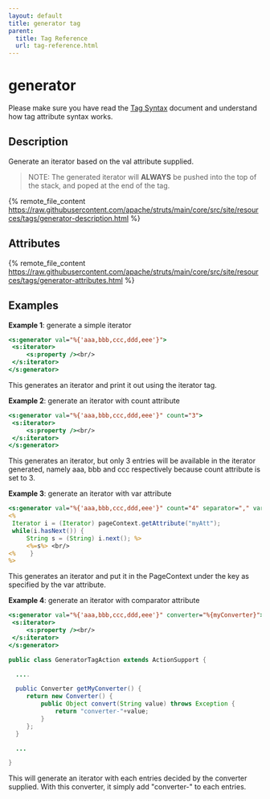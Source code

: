 ```yaml
---
layout: default
title: generator tag
parent:
  title: Tag Reference
  url: tag-reference.html
---
```


# generator

Please make sure you have read the [Tag Syntax](tag-syntax) document and understand how tag attribute syntax works.

## Description

Generate an iterator based on the val attribute supplied.

> NOTE: The generated iterator will **ALWAYS** be pushed into the top of the stack, and poped at the end of the tag.

{% remote_file_content https://raw.githubusercontent.com/apache/struts/main/core/src/site/resources/tags/generator-description.html %}

## Attributes

{% remote_file_content https://raw.githubusercontent.com/apache/struts/main/core/src/site/resources/tags/generator-attributes.html %}

## Examples

**Example 1**: generate a simple iterator

```jsp
<s:generator val="%{'aaa,bbb,ccc,ddd,eee'}">
 <s:iterator>
     <s:property /><br/>
 </s:iterator>
</s:generator>
```

This generates an iterator and print it out using the iterator tag.

**Example 2**: generate an iterator with count attribute

```jsp
<s:generator val="%{'aaa,bbb,ccc,ddd,eee'}" count="3">
 <s:iterator>
     <s:property /><br/>
 </s:iterator>
</s:generator>
```

This generates an iterator, but only 3 entries will be available in the iterator generated, namely aaa, bbb and ccc 
respectively because count attribute is set to 3.

**Example 3**: generate an iterator with var attribute

```jsp
<s:generator val="%{'aaa,bbb,ccc,ddd,eee'}" count="4" separator="," var="myAtt" />
<%
 Iterator i = (Iterator) pageContext.getAttribute("myAtt");
 while(i.hasNext()) {
     String s = (String) i.next(); %>
     <%=s%> <br/>
<%    }
%>
```

This generates an iterator and put it in the PageContext under the key as specified by the var attribute.

**Example 4**: generate an iterator with comparator attribute

```jsp
<s:generator val="%{'aaa,bbb,ccc,ddd,eee'}" converter="%{myConverter}">
 <s:iterator>
     <s:property /><br/>
 </s:iterator>
</s:generator>
```

```java
public class GeneratorTagAction extends ActionSupport {

  ....

  public Converter getMyConverter() {
     return new Converter() {
         public Object convert(String value) throws Exception {
             return "converter-"+value;
         }
     };
  }

  ...

}
```

This will generate an iterator with each entries decided by the converter supplied. With this converter, it simply 
add "converter-" to each entries.
